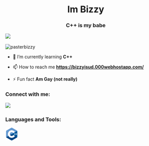 <h1 align="center">Im Bizzy</h1>
<h3 align="center">C++ is my babe</h3>
<img src="https://media.discordapp.net/attachments/1067926298757963827/1076666334743646350/IMG_5989.jpg?width=351&height=468"/>
<p align="left"> <img src="https://komarev.com/ghpvc/?username=pasterbizzy&label=Profile%20views&color=0e75b6&style=flat" alt="pasterbizzy" /> </p>

- 🌱 I’m currently learning **C++**

- 📫 How to reach me **https://bizzyisud.000webhostapp.com/**

- ⚡ Fun fact **Am Gay (not really)**

<h3 align="left">Connect with me:</h3>
<p align="left">
</p>
<img src="https://lanyard.cnrad.dev/api/1067925850667888740?bg=0d1117&borderRadius="/>

<h3 align="left">Languages and Tools:</h3>
<p align="left"> <a href="https://www.w3schools.com/cpp/" target="_blank" rel="noreferrer"> <img src="https://raw.githubusercontent.com/devicons/devicon/master/icons/cplusplus/cplusplus-original.svg" alt="cplusplus" width="40" height="40"/> </a> </p>
